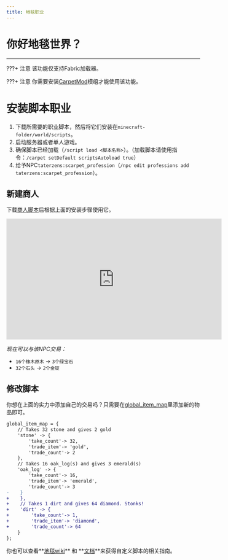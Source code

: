 ```yaml
---
title: 地毯职业
---
```



# 你好地毯世界？

---

???+ 注意
    该功能仅支持Fabric加载器。

???+ 注意
    你需要安装[CarpetMod](https://github.com/gnembon/fabric-carpet/releases/latest)模组才能使用该功能。

# 安装脚本职业

1. 下载所需要的职业脚本，然后将它们安装在`minecraft-folder/world/scripts`。
2. 启动服务器或者单人游戏。
3. 确保脚本已经加载（`/script load <脚本名称>`）。（加载脚本请使用指令：`/carpet setDefault scriptsAutoload true`）
4. 给予NPC`taterzens:scarpet_profession`（`/npc edit professions add taterzens:scarpet_profession`）。

## 新建商人

下载[商人脚本](https://github.com/samolego/TaterzenScarpetProfessions/blob/master/scripts/merchant.sc)后根据上面的安装步骤使用它。

<iframe width="560" height="315" src="https://www.bilibili.com/video/BV1fo4y177RU/" title="YouTube video player" frameborder="0" allow="accelerometer; autoplay; clipboard-write; encrypted-media; gyroscope; picture-in-picture" allowfullscreen></iframe>

*现在可以与该NPC交易：*

* `16个橡木原木` -> `3个绿宝石`
* `32个石头` -> `2个金锭`

## 修改脚本

你想在上面的实力中添加自己的交易吗？只需要在[global_item_map](https://github.com/samolego/TaterzenScarpetProfessions/blob/e4d5888b321bb9a3d4a6e130c79a5e185dea8a8d/scripts/merchant.sc#L20-L34)里添加新的物品即可。
```diff
global_item_map = {
    // Takes 32 stone and gives 2 gold
    'stone' -> {
        'take_count'-> 32,
        'trade_item'-> 'gold',
        'trade_count'-> 2
    },
    // Takes 16 oak_log(s) and gives 3 emerald(s)
    'oak_log' -> {
        'take_count'-> 16,
        'trade_item'-> 'emerald',
        'trade_count'-> 3
-    }
+    },
+    // Takes 1 dirt and gives 64 diamond. Stonks!
+    'dirt' -> {
+        'take_count'-> 1,
+        'trade_item'-> 'diamond',
+        'trade_count'-> 64
    }
};
```


你也可以查看**[地毯wiki](https://github.com/gnembon/fabric-carpet/wiki/Scarpet)** 和 **[文档](https://github.com/gnembon/fabric-carpet/blob/master/docs/scarpet/Documentation.md)**来获得自定义脚本的相关指南。